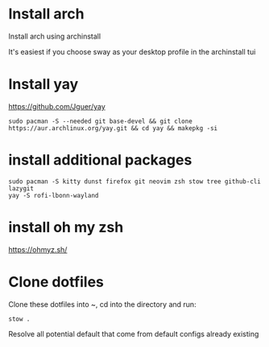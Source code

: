 # Install arch

Install arch using archinstall

It's easiest if you choose sway as your desktop profile in the archinstall tui 

# Install yay

https://github.com/Jguer/yay

```
sudo pacman -S --needed git base-devel && git clone https://aur.archlinux.org/yay.git && cd yay && makepkg -si
```

# install additional packages

```
sudo pacman -S kitty dunst firefox git neovim zsh stow tree github-cli lazygit
yay -S rofi-lbonn-wayland
```
# install oh my zsh

https://ohmyz.sh/

# Clone dotfiles

Clone these dotfiles into ~, cd into the directory and run:

```
stow . 
```

Resolve all potential default that come from default configs already existing
